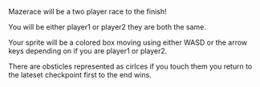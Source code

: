 Mazerace will be a two player race to the finish!

You will be either player1 or player2 they are both the same.

Your sprite will be a colored box moving using either WASD or the arrow keys depending on if you are player1 or player2.

There are obsticles represented as cirlces if you touch them you return to the lateset checkpoint first to the end wins. 
